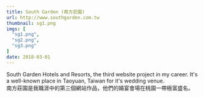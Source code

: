 ```yaml
---
title: South Garden (南方莊園)
url: http://www.southgarden.com.tw
thumbnail: sg1.png
imgs: [
  "sg1.png",
  "sg2.png",
  "sg3.png"
]
date: 2018-03-01
---
```

South Garden Hotels and Resorts, the third website project in my career. It's a well-known place in Taoyuan, Taiwan for it's wedding venue.<br/>
南方莊園是我職涯中的第三個網站作品，他們的婚宴會場在桃園一帶極富盛名。